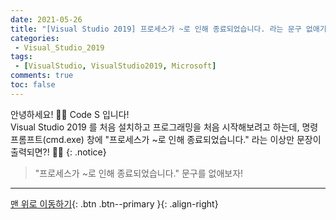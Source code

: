 ```yaml
---
date: 2021-05-26
title: "[Visual Studio 2019] 프로세스가 ~로 인해 종료되었습니다. 라는 문구 없애기"
categories:
 - Visual_Studio_2019
tags:
 - [VisualStudio, VisualStudio2019, Microsoft]
comments: true
toc: false
---
```


안녕하세요! 🙋‍♂️ Code S 입니다! <br>
Visual Studio 2019 를 처음 설치하고 프로그래밍을 처음 시작해보려고 하는데, 명령 프롬프트(cmd.exe) 창에 "프로세스가 ~로 인해 종료되었습니다." 라는 이상만 문장이 출력되면?! 🤷‍♂️
{:  .notice}

> "프로세스가 ~로 인해 종료되었습니다." 문구를 없애보자!



---
[맨 위로 이동하기](#){: .btn .btn--primary }{: .align-right}
